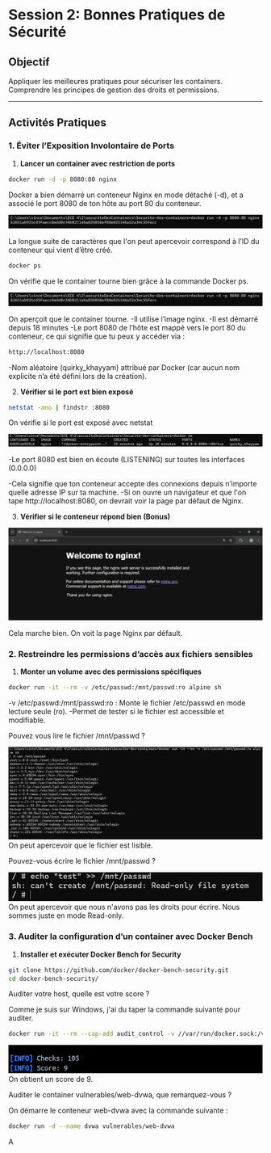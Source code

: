 # Session 2: Bonnes Pratiques de Sécurité

## Objectif
Appliquer les meilleures pratiques pour sécuriser les containers.
Comprendre les principes de gestion des droits et permissions.

---

## Activités Pratiques

### 1. Éviter l’Exposition Involontaire de Ports

1. **Lancer un container avec restriction de ports** 

```bash
docker run -d -p 8080:80 nginx
```
Docker a bien démarré un conteneur Nginx en mode détaché (-d), et a associé le port 8080 de ton hôte au port 80 du conteneur. 

![portRestrictions](images/session2/portRestrictions.png) 

La longue suite de caractères que l'on peut apercevoir correspond à l’ID du conteneur qui vient d’être créé.

```bash
docker ps
```
On vérifie que le container tourne bien grâce à la commande Docker ps.

![checkContainerrunning](images/session2/checkContainerrunning.png)

On aperçoit que le container tourne.
-Il utilise l’image nginx.
-Il est démarré depuis 18 minutes
-Le port 8080 de l’hôte est mappé vers le port 80 du conteneur, ce qui signifie que tu peux y accéder via :

```bash
http://localhost:8080
```

-Nom aléatoire (quirky_khayyam) attribué par Docker (car aucun nom explicite n’a été défini lors de la création).

2. **Vérifier si le port est bien exposé**

```bash
netstat -ano | findstr :8080
```
On vérifie si le port est exposé avec netstat

![checkPort](images/session2/checkPort.png)

-Le port 8080 est bien en écoute (LISTENING) sur toutes les interfaces (0.0.0.0)

-Cela signifie que ton conteneur accepte des connexions depuis n’importe quelle adresse IP sur ta machine.
-Si on ouvre un navigateur et que l'on tape  http://localhost:8080, on devrait voir la page par défaut de Nginx.

3. **Vérifier si le conteneur répond bien (Bonus)**

![localhost8080](images/session2/localhost8080.png)

Cela marche bien. On voit la page Nginx par défault.

### 2. Restreindre les permissions d’accès aux fichiers sensibles

1. **Monter un volume avec des permissions spécifiques** 

```bash
docker run -it --rm -v /etc/passwd:/mnt/passwd:ro alpine sh
```
-v /etc/passwd:/mnt/passwd:ro : Monte le fichier /etc/passwd en mode lecture seule (ro).
-Permet de tester si le fichier est accessible et modifiable.

Pouvez vous lire le fichier /mnt/passwd ?

![readFile](images/session2/readFile.png)
On peut apercevoir que le fichier est lisible.

Pouvez-vous écrire le fichier /mnt/passwd ?

![writeFile](images/session2/writeFile.png)
On peut apercevoir que nous n'avons pas les droits pour écrire. Nous sommes juste en mode Read-only.

### 3. Auditer la configuration d’un container avec Docker Bench

1. **Installer et exécuter Docker Bench for Security** 

```bash
git clone https://github.com/docker/docker-bench-security.git
cd docker-bench-security/
```

Auditer votre host, quelle est votre score ?


Comme je suis sur Windows, j'ai du taper la commande suivante pour auditer.

```bash
docker run -it --rm --cap-add audit_control -v //var/run/docker.sock:/var/run/docker.sock docker/docker-bench-security
```
![hostAudit](images/session2/hostAudit.png)
On obtient un score de 9.

Auditer le container vulnerables/web-dvwa, que remarquez-vous ?

On démarre le conteneur web-dvwa avec la commande suivante :

```bash
docker run -d --name dvwa vulnerables/web-dvwa
```

A
